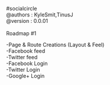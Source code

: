 #socialcircle
<br />
@authors : KyleSmit,TinusJ<br />
@version : 0.0.01<br />
<br />
Roadmap #1<br />

-Page & Route Creations (Layout & Feel)<br />
-Facebook feed<br />
-Twitter feed<br />
-Facebook Login<br />
-Twitter Login <br />
-Google+ Login<br />

